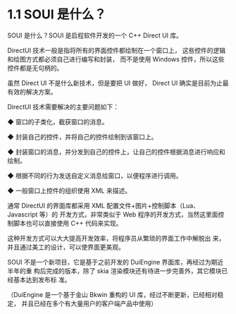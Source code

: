 # 1.1 SOUI 是什么？

SOUI 是什么？SOUI 是启程软件开发的一个 C++ Direct UI 库。

DirectUI 技术一般是指将所有的界面控件都绘制在一个窗口上，
这些控件的逻辑和绘图方式都必须自己进行编写和封装，
而不是使用 Windows 控件，所以这些控件都是无句柄的。

虽然 Direct UI 不是什么新技术，但是要把 UI 做好，
Direct UI 确实是目前为止最有效的解决方案。

DirectUI 技术需要解决的主要问题如下：

◆ 窗口的子类化，截获窗口的消息。

◆ 封装自己的控件，并将自己的控件绘制到该窗口上。

◆ 封装窗口的消息，并分发到自己的控件上，让自己的控件根据消息进行响应和绘制。

◆ 根据不同的行为发送自定义消息给窗口，以便程序进行调用。

◆ 一般窗口上控件的组织使用 XML 来描述。

通常 DirectUI 的界面库都采用 XML 配置文件+图片+控制脚本（Lua、Javascript 等）的
开发方式，非常类似于 Web 程序的开发方式，当然这里面控制脚本也可以直接使用 C++
代码来实现。

这种开发方式可以大大提高开发效率，将程序员从繁琐的界面工作中解脱出
来，并且通过美工的设计，可以使界面更美观。

SOUI 不是一个新项目，它是基于之前开发的 DuiEngine 界面库，再经过为期近半年的重
构后完成的版本，除了 skia 渲染模块还有待进一步完善外，其它模块已经基本达到发布标
准。

（DuiEngine 是一个基于金山 Bkwin 重构的 UI 库，经过不断更新，已经相对稳定，
并且已经在多个有大量用户的客户端产品中使用）
